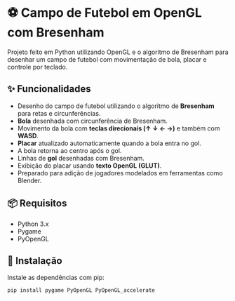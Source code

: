 # ⚽ Campo de Futebol em OpenGL com Bresenham

Projeto feito em Python utilizando OpenGL e o algoritmo de Bresenham para desenhar um campo de futebol com movimentação de bola, placar e controle por teclado.

## ✨ Funcionalidades

- Desenho do campo de futebol utilizando o algoritmo de **Bresenham** para retas e circunferências.
- **Bola** desenhada com circunferência de Bresenham.
- Movimento da bola com **teclas direcionais (↑ ↓ ← →)** e também com **WASD**.
- **Placar** atualizado automaticamente quando a bola entra no gol.
- A bola retorna ao centro após o gol.
- Linhas de **gol** desenhadas com Bresenham.
- Exibição do placar usando **texto OpenGL (GLUT)**.
- Preparado para adição de jogadores modelados em ferramentas como Blender.

## 📦 Requisitos

- Python 3.x
- Pygame
- PyOpenGL

## 🧪 Instalação

Instale as dependências com pip:

```bash
pip install pygame PyOpenGL PyOpenGL_accelerate
